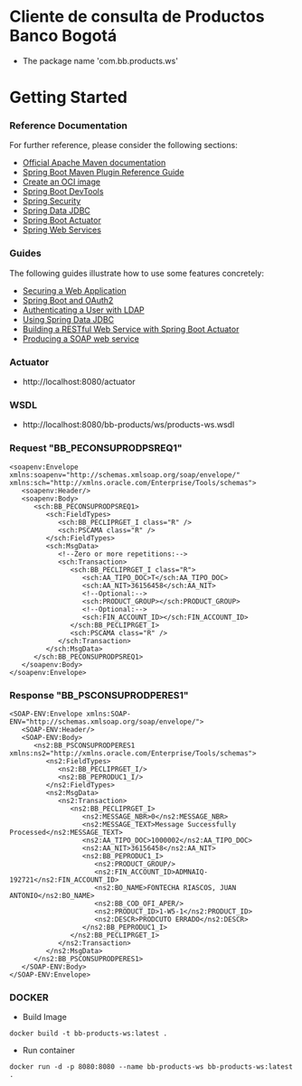 # Cliente de consulta de Productos Banco Bogotá

* The package name 'com.bb.products.ws'

# Getting Started

### Reference Documentation
For further reference, please consider the following sections:

* [Official Apache Maven documentation](https://maven.apache.org/guides/index.html)
* [Spring Boot Maven Plugin Reference Guide](https://docs.spring.io/spring-boot/docs/3.2.1/maven-plugin/reference/html/)
* [Create an OCI image](https://docs.spring.io/spring-boot/docs/3.2.1/maven-plugin/reference/html/#build-image)
* [Spring Boot DevTools](https://docs.spring.io/spring-boot/docs/3.2.1/reference/htmlsingle/index.html#using.devtools)
* [Spring Security](https://docs.spring.io/spring-boot/docs/3.2.1/reference/htmlsingle/index.html#web.security)
* [Spring Data JDBC](https://docs.spring.io/spring-boot/docs/3.2.1/reference/htmlsingle/index.html#data.sql.jdbc)
* [Spring Boot Actuator](https://docs.spring.io/spring-boot/docs/3.2.1/reference/htmlsingle/index.html#actuator)
* [Spring Web Services](https://docs.spring.io/spring-boot/docs/3.2.1/reference/htmlsingle/index.html#io.webservices)

### Guides
The following guides illustrate how to use some features concretely:

* [Securing a Web Application](https://spring.io/guides/gs/securing-web/)
* [Spring Boot and OAuth2](https://spring.io/guides/tutorials/spring-boot-oauth2/)
* [Authenticating a User with LDAP](https://spring.io/guides/gs/authenticating-ldap/)
* [Using Spring Data JDBC](https://github.com/spring-projects/spring-data-examples/tree/master/jdbc/basics)
* [Building a RESTful Web Service with Spring Boot Actuator](https://spring.io/guides/gs/actuator-service/)
* [Producing a SOAP web service](https://spring.io/guides/gs/producing-web-service/)

### Actuator
* http://localhost:8080/actuator

### WSDL
* http://localhost:8080/bb-products/ws/products-ws.wsdl

### Request "BB_PECONSUPRODPSREQ1"

```angular2html
<soapenv:Envelope xmlns:soapenv="http://schemas.xmlsoap.org/soap/envelope/" xmlns:sch="http://xmlns.oracle.com/Enterprise/Tools/schemas">
   <soapenv:Header/>
   <soapenv:Body>
      <sch:BB_PECONSUPRODPSREQ1>
         <sch:FieldTypes>
            <sch:BB_PECLIPRGET_I class="R" />
            <sch:PSCAMA class="R" />
         </sch:FieldTypes>
         <sch:MsgData>
            <!--Zero or more repetitions:-->
            <sch:Transaction>
               <sch:BB_PECLIPRGET_I class="R">
                  <sch:AA_TIPO_DOC>T</sch:AA_TIPO_DOC>
                  <sch:AA_NIT>36156458</sch:AA_NIT>
                  <!--Optional:-->
                  <sch:PRODUCT_GROUP></sch:PRODUCT_GROUP>
                  <!--Optional:-->
                  <sch:FIN_ACCOUNT_ID></sch:FIN_ACCOUNT_ID>
               </sch:BB_PECLIPRGET_I>
               <sch:PSCAMA class="R" />
            </sch:Transaction>
         </sch:MsgData>
      </sch:BB_PECONSUPRODPSREQ1>
   </soapenv:Body>
</soapenv:Envelope>
```

### Response "BB_PSCONSUPRODPERES1"

```angular2html
<SOAP-ENV:Envelope xmlns:SOAP-ENV="http://schemas.xmlsoap.org/soap/envelope/">
   <SOAP-ENV:Header/>
   <SOAP-ENV:Body>
      <ns2:BB_PSCONSUPRODPERES1 xmlns:ns2="http://xmlns.oracle.com/Enterprise/Tools/schemas">
         <ns2:FieldTypes>
            <ns2:BB_PECLIPRGET_I/>
            <ns2:BB_PEPRODUC1_I/>
         </ns2:FieldTypes>
         <ns2:MsgData>
            <ns2:Transaction>
               <ns2:BB_PECLIPRGET_I>
                  <ns2:MESSAGE_NBR>0</ns2:MESSAGE_NBR>
                  <ns2:MESSAGE_TEXT>Message Successfully Processed</ns2:MESSAGE_TEXT>
                  <ns2:AA_TIPO_DOC>1000002</ns2:AA_TIPO_DOC>
                  <ns2:AA_NIT>36156458</ns2:AA_NIT>
                  <ns2:BB_PEPRODUC1_I>
                     <ns2:PRODUCT_GROUP/>
                     <ns2:FIN_ACCOUNT_ID>ADMNAIQ-192721</ns2:FIN_ACCOUNT_ID>
                     <ns2:BO_NAME>FONTECHA RIASCOS, JUAN ANTONIO</ns2:BO_NAME>
                     <ns2:BB_COD_OFI_APER/>
                     <ns2:PRODUCT_ID>1-W5-1</ns2:PRODUCT_ID>
                     <ns2:DESCR>PRODCUTO ERRADO</ns2:DESCR>
                  </ns2:BB_PEPRODUC1_I>
               </ns2:BB_PECLIPRGET_I>
            </ns2:Transaction>
         </ns2:MsgData>
      </ns2:BB_PSCONSUPRODPERES1>
   </SOAP-ENV:Body>
</SOAP-ENV:Envelope>
```

### DOCKER

* Build Image

```angular2html
docker build -t bb-products-ws:latest .  
```

* Run container

```angular2html
docker run -d -p 8080:8080 --name bb-products-ws bb-products-ws:latest . 
```
